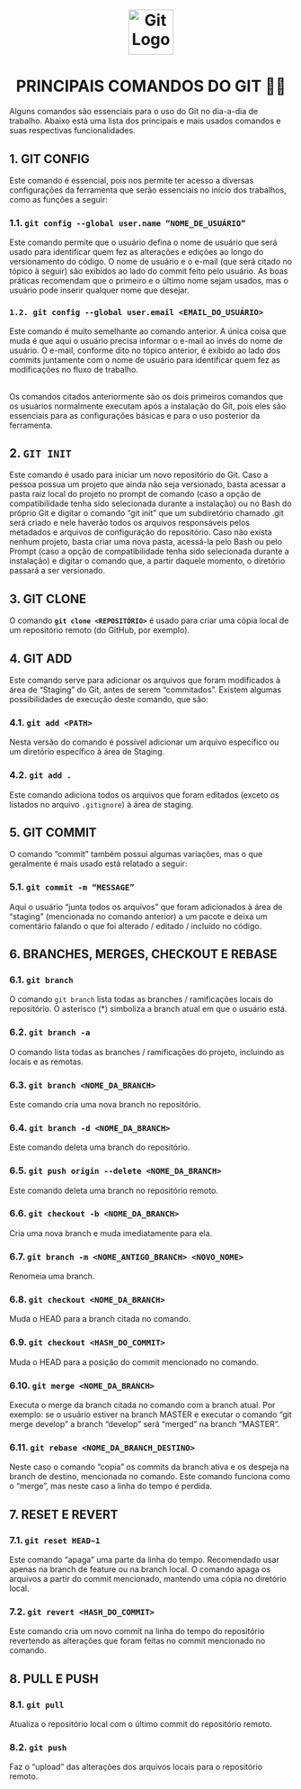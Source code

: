<h1 align="center">
  <img alt="Git Logo" height="80" title="Git Logo" src="https://upload.wikimedia.org/wikipedia/commons/thumb/e/e0/Git-logo.svg/1280px-Git-logo.svg.png" />
</h1>

<h1 align="center">
	PRINCIPAIS COMANDOS DO GIT 👨‍💻
</h1>

Alguns comandos são essenciais para o uso do Git no dia-a-dia de trabalho. Abaixo está uma lista dos principais e mais usados comandos e suas respectivas funcionalidades.

## 1. GIT CONFIG 

Este comando é essencial, pois nos permite ter acesso a diversas configurações da ferramenta que serão essenciais no início dos trabalhos, como as funções a seguir:

### 1.1. `git config --global user.name “NOME_DE_USUÁRIO”`

Este comando permite que o usuário defina o nome de usuário que será usado para identificar quem fez as alterações e edições ao longo do versionamento do código. O nome de usuário e o e-mail (que será citado no tópico à seguir) são exibidos ao lado do commit feito pelo usuário. As boas práticas recomendam que o primeiro e o último nome sejam usados, mas o usuário pode inserir qualquer nome que desejar.

### `1.2. git config --global user.email <EMAIL_DO_USUÁRIO>`

Este comando é muito semelhante ao comando anterior. A única coisa que muda é que aqui o usuário precisa informar o e-mail ao invés do nome de usuário. O e-mail, conforme dito no tópico anterior, é exibido ao lado dos commits juntamente com o nome de usuário para identificar quem fez as modificações no fluxo de trabalho.

<br>
Os comandos citados anteriormente são os dois primeiros comandos que os usuários normalmente executam após a instalação do Git, pois eles são essenciais para as configurações básicas e para o uso posterior da ferramenta.

## 2. **`GIT INIT`**

Este comando é usado para iniciar um novo repositório do Git. Caso a pessoa possua um projeto que ainda não seja versionado, basta acessar a pasta raiz local do projeto no prompt de comando (caso a opção de compatibilidade tenha sido selecionada durante a instalação) ou no Bash do próprio Git e digitar o comando “git init” que um subdiretório chamado .git será criado e nele haverão todos os arquivos responsáveis pelos metadados e arquivos de configuração do repositório. Caso não exista nenhum projeto, basta criar uma nova pasta, acessá-la pelo Bash ou pelo Prompt (caso a opção de compatibilidade tenha sido selecionada durante a instalação) e digitar o comando que, a partir daquele momento, o diretório passará a ser versionado.

## 3. GIT CLONE

O comando **`git clone <REPOSITÓRIO>`** é usado para criar uma cópia local de um repositório remoto (do GitHub, por exemplo).

## 4. GIT ADD

Este comando serve para adicionar os arquivos que foram modificados à área de “Staging” do Git, antes de serem “commitados”. Existem algumas possibilidades de execução deste comando, que são:

### 4.1. **`git add <PATH>`**

Nesta versão do comando é possível adicionar um arquivo específico ou um diretório específico à área de Staging.

### 4.2. **`git add .`**

Este comando adiciona todos os arquivos que foram editados (exceto os listados no arquivo `.gitignore`) à área de staging.

## 5. GIT COMMIT

O comando “commit” também possui algumas variações, mas o que geralmente é mais usado está relatado a seguir:

### 5.1. **`git commit -m “MESSAGE”`**

Aqui o usuário “junta todos os arquivos” que foram adicionados à área de “staging” (mencionada no comando anterior) a um pacote e deixa um comentário falando o que foi alterado / editado / incluído no código.

## 6. BRANCHES, MERGES, CHECKOUT E REBASE

### 6.1. **`git branch`**

O comando `git branch` lista todas as branches / ramificações locais do repositório. O asterisco (*) simboliza a branch atual em que o usuário está.

### 6.2. **`git branch -a`**

O comando lista todas as branches / ramificações do projeto, incluindo as locais e as remotas.

### 6.3. **`git branch <NOME_DA_BRANCH>`**

Este comando cria uma nova branch no repositório.

### 6.4. **`git branch -d <NOME_DA_BRANCH>`**

Este comando deleta uma branch do repositório.

### 6.5. **`git push origin --delete <NOME_DA_BRANCH>`**

Este comando deleta uma branch no repositório remoto.

### 6.6. **`git checkout -b <NOME_DA_BRANCH>`**

Cria uma nova branch e muda imediatamente para ela.

### 6.7. **`git branch -m <NOME_ANTIGO_BRANCH> <NOVO_NOME>`**

Renomeia uma branch.

### 6.8. **`git checkout <NOME_DA_BRANCH>`**

Muda o HEAD para a branch citada no comando.

### 6.9. **`git checkout <HASH_DO_COMMIT>`**

Muda o HEAD para a posição do commit mencionado no comando.

### 6.10. **`git merge <NOME_DA_BRANCH>`**

Executa o merge da branch citada no comando com a branch atual. Por exemplo: se o usuário estiver na branch MASTER e executar o comando “git merge develop” a branch “develop” será “merged” na branch “MASTER”.

### 6.11. **`git rebase <NOME_DA_BRANCH_DESTINO>`**

Neste caso o comando “copia” os commits da branch ativa e os despeja na branch de destino, mencionada no comando. Este comando funciona como o “merge”, mas neste caso a linha do tempo é perdida.

## 7. RESET E REVERT

### 7.1. **`git reset HEAD~1`**

Este comando “apaga” uma parte da linha do tempo. Recomendado usar apenas na branch de feature ou na branch local. O comando apaga os arquivos a partir do commit mencionado, mantendo uma cópia no diretório local.

### 7.2. **`git revert <HASH_DO_COMMIT>`**

Este comando cria um novo commit na linha do tempo do repositório revertendo as alterações que foram feitas no commit mencionado no comando.

## 8. PULL E PUSH

### 8.1. **`git pull`**

Atualiza o repositório local com o último commit do repositório remoto.

### 8.2. **`git push`**

Faz o “upload” das alterações dos arquivos locais para o repositório remoto.
